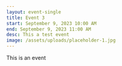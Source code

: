 ```yaml
---
layout: event-single
title: Event 3
start: September 9, 2023 10:00 AM
end: September 9, 2023 11:00 AM
desc: This a test event
image: /assets/uploads/placeholder-1.jpg
---
```

T﻿his is an event